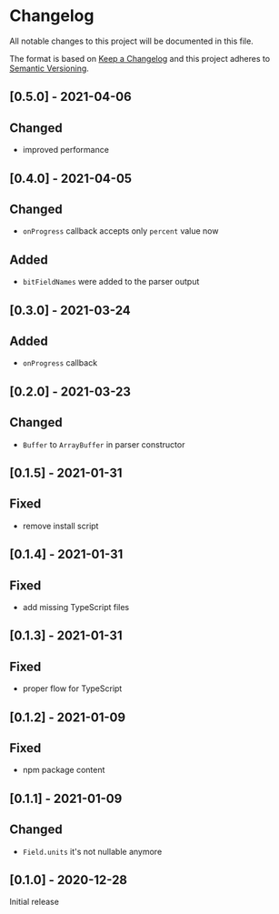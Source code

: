 # Changelog

All notable changes to this project will be documented in this file.

The format is based on [Keep a Changelog](https://keepachangelog.com/en/1.0.0/) and this project adheres to [Semantic Versioning](https://semver.org/spec/v2.0.0.html).

## [0.5.0] - 2021-04-06

## Changed

- improved performance

## [0.4.0] - 2021-04-05

## Changed

- `onProgress` callback accepts only `percent` value now

## Added

- `bitFieldNames` were added to the parser output

## [0.3.0] - 2021-03-24

## Added

- `onProgress` callback

## [0.2.0] - 2021-03-23

## Changed

- `Buffer` to `ArrayBuffer` in parser constructor

## [0.1.5] - 2021-01-31

## Fixed

- remove install script

## [0.1.4] - 2021-01-31

## Fixed

- add missing TypeScript files

## [0.1.3] - 2021-01-31

## Fixed

- proper flow for TypeScript

## [0.1.2] - 2021-01-09

## Fixed

- npm package content

## [0.1.1] - 2021-01-09

## Changed

- `Field.units` it's not nullable anymore

## [0.1.0] - 2020-12-28

Initial release
